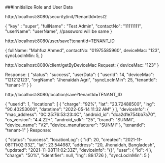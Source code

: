 
   ###Innitialize Role and User Data

http://localhost:8080/security/init/?tenantId=test2

{
"key" : "super",
"fullName" : "Test Admin",
"contactNo": "11111111",
"userName": "userName", //password will be same
}

http://localhost:8080/user/save?tenantId=TENANT_ID

{
 fullName: "Mahfuz Ahmed",
 contactNo: "01975585960",
 deviceMac: "123",
 syncLocInMin: 5,
}

http://localhost:8080/client/getByDeviceMac
Request:
{
 deviceMac: "123"
}

Response:
{
  "status": "success",
  "userData": {
    "userId": 14,
    "deviceMac": "121212123",
    "orgName": "Jhenaidah Agri",
    "syncLocInMin": 25,
    "tenantId": "tenant-1"
  }
}



http://localhost:8080/location/save?tenantId=TENANT_ID

{
  "userId": 1,
  "locations": [
    {
      "charge": "92%",
      "lat": "23.72488500",
      "lng": "90.40253000",
      "datetime": "2022-05-14 11:32 AM"
    }
  ],
  "deviceInfo": {
    "mac_address": "0C:25:76:53:23:4C",
    "android_id": "dca2d1e754bb7a70",
    "os_version": "4.4.22+",
    "android_sdk": "25",
    "brand": "SUNMI",
    "device_name": "V2",
    "device_manufacturer": "SUNMI"
  },
  "tenantId": "tenant-1"
}
Response:

{
"status": "success",
"locationLog": {
"id": 20,
"created": "2021-11-08T11:02:33Z",
"lat": 23.544987,
"address": "20, Jhenaidah, Bangladesh",
"updated": "2021-11-08T11:02:33Z",
"deviceInfo": "{}",
"user": {
"id": 4
},
"charge": "50%",
"identifier": null,
"lng": 89.1726
},
"syncLocInMin": 5
}

